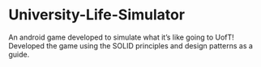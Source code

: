 # University-Life-Simulator
An android game developed to simulate what it’s like going to UofT! Developed the game using the SOLID principles and design patterns as a guide.
